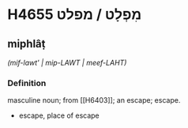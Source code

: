 # H4655 מִפְלָט / מפלט

## miphlâṭ

_(mif-lawt' | mip-LAWT | meef-LAHT)_

### Definition

masculine noun; from [[H6403]]; an escape; escape.

- escape, place of escape
